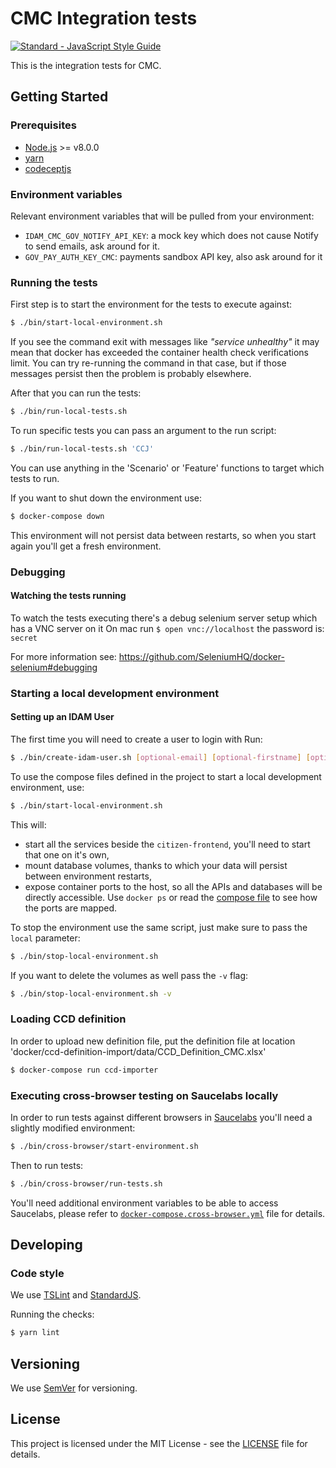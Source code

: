 # CMC Integration tests

[![Standard - JavaScript Style Guide](https://img.shields.io/badge/code%20style-standard-brightgreen.svg)](http://standardjs.com/)

This is the integration tests for CMC.

## Getting Started

### Prerequisites

* [Node.js](https://nodejs.org/) >= v8.0.0
* [yarn](https://yarnpkg.com/)
* [codeceptjs](http://codecept.io/)

### Environment variables

Relevant environment variables that will be pulled from your environment:
- `IDAM_CMC_GOV_NOTIFY_API_KEY`: a mock key which does not cause Notify to send emails, ask around for it.
- `GOV_PAY_AUTH_KEY_CMC`: payments sandbox API key, also ask around for it

### Running the tests

First step is to start the environment for the tests to execute against:

```bash
$ ./bin/start-local-environment.sh
```

If you see the command exit with messages like *"service unhealthy"*
it may mean that docker has exceeded the container health check verifications limit. 
You can try re-running the command in that case, but if those messages persist then the problem is probably elsewhere.

After that you can run the tests:

```bash
$ ./bin/run-local-tests.sh
```

To run specific tests you can pass an argument to the run script:
```bash
$ ./bin/run-local-tests.sh 'CCJ'
```
You can use anything in the 'Scenario' or 'Feature' functions to target which tests to run.

If you want to shut down the environment use:

```bash
$ docker-compose down 
```

This environment will not persist data between restarts, so when you start again you'll get a fresh environment.

### Debugging

#### Watching the tests running

To watch the tests executing there's a debug selenium server setup which has a VNC server on it
On mac run `$ open vnc://localhost` the password is: `secret`

For more information see:
https://github.com/SeleniumHQ/docker-selenium#debugging

### Starting a local development environment

#### Setting up an IDAM User

The first time you will need to create a user to login with
Run: 
```bash
$ ./bin/create-idam-user.sh [optional-email] [optional-firstname] [optional-lastname]
```

To use the compose files defined in the project to start a local development environment, use:

```bash
$ ./bin/start-local-environment.sh
```

This will:
- start all the services beside the `citizen-frontend`, you'll need to start that one on it's own,
- mount database volumes, thanks to which your data will persist between environment restarts,
- expose container ports to the host, so all the APIs and databases will be directly accessible. Use `docker ps` or read the [compose file](./docker-compose.yml) to see how the ports are mapped.

To stop the environment use the same script, just make sure to pass the `local` parameter:

```bash
$ ./bin/stop-local-environment.sh
```

If you want to delete the volumes as well pass the `-v` flag:

```bash
$ ./bin/stop-local-environment.sh -v
```

### Loading CCD definition

In order to upload new definition file, put the definition file at location 
'docker/ccd-definition-import/data/CCD_Definition_CMC.xlsx'

```bash
$ docker-compose run ccd-importer
```

### Executing cross-browser testing on Saucelabs locally

In order to run tests against different browsers in [Saucelabs](https://saucelabs.com/) you'll need a slightly modified environment:

```bash
$ ./bin/cross-browser/start-environment.sh
```   

Then to run tests:

```bash
$ ./bin/cross-browser/run-tests.sh
```

You'll need additional environment variables to be able to access Saucelabs, please refer to [`docker-compose.cross-browser.yml`](docker-compose.cross-browser.yml) file for details.

## Developing

### Code style

We use [TSLint](https://palantir.github.io/tslint/) and [StandardJS](http://standardjs.com/index.html).

Running the checks:

```bash
$ yarn lint
```

## Versioning

We use [SemVer](http://semver.org/) for versioning.

## License

This project is licensed under the MIT License - see the [LICENSE](LICENSE.md) file for details.
